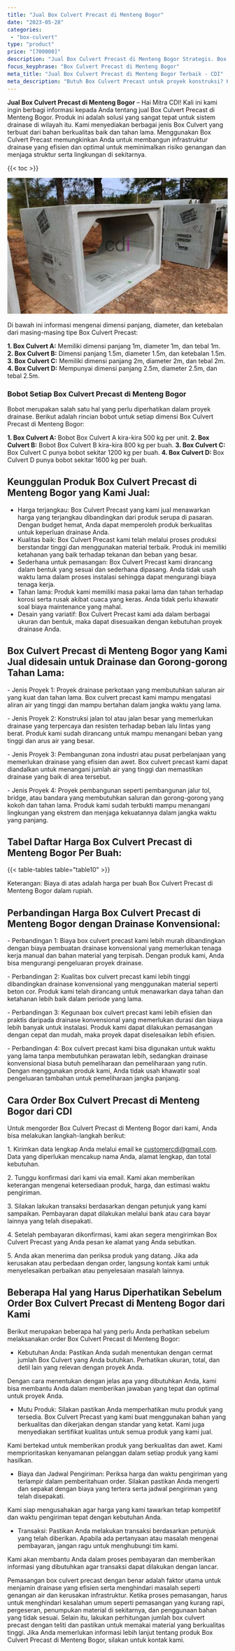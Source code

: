 ```yaml
---
title: "Jual Box Culvert Precast di Menteng Bogor"
date: "2023-05-28"
categories:
 - "box-culvert"
type: "product"
price: "[700000]"
description: "Jual Box Culvert Precast di Menteng Bogor Strategis. Box Culvert Precast ini menjadi solusi utama dalam proyek pembangunan sebagai bahan infrastruktur yang handal dan tahan lama. Segera dapatkan informasi detail."
focus_keyphrase: "Box Culvert Precast di Menteng Bogor"
meta_title: "Jual Box Culvert Precast di Menteng Bogor Terbaik - CDI"
meta_description: "Butuh Box Culvert Precast untuk proyek konstruksi? Kami adalah solusi tepat dengan kualitas premium. Klik untuk penawaran istimewa."
---
```


**Jual Box Culvert Precast di Menteng Bogor** – Hai Mitra CDI! Kali ini kami ingin berbagi informasi kepada Anda tentang jual Box Culvert Precast di Menteng Bogor. Produk ini adalah solusi yang sangat tepat untuk sistem drainase di wilayah itu. Kami menyediakan berbagai jenis Box Culvert yang terbuat dari bahan berkualitas baik dan tahan lama. Menggunakan Box Culvert Precast memungkinkan Anda untuk membangun infrastruktur drainase yang efisien dan optimal untuk meminimalkan risiko genangan dan menjaga struktur serta lingkungan di sekitarnya.

{{< toc >}}

![Jual Box Culvert Precast di Menteng Bogor](/images/box-culvert/box-culvert-16.jpg)

Di bawah ini informasi mengenai dimensi panjang, diameter, dan ketebalan dari masing-masing tipe Box Culvert Precast:

**1\. Box Culvert A:** Memiliki dimensi panjang 1m, diameter 1m, dan tebal 1m.
**2\. Box Culvert B:** Dimensi panjang 1.5m, diameter 1.5m, dan ketebalan 1.5m.
**3\. Box Culvert C:** Memiliki dimensi panjang 2m, diameter 2m, dan tebal 2m.
**4\. Box Culvert D:** Mempunyai dimensi panjang 2.5m, diameter 2.5m, dan tebal 2.5m.

### Bobot Setiap Box Culvert Precast di Menteng Bogor

Bobot merupakan salah satu hal yang perlu diperhatikan dalam proyek drainase. Berikut adalah rincian bobot untuk setiap dimensi Box Culvert Precast di Menteng Bogor:

**1\. Box Culvert A:** Bobot Box Culvert A kira-kira 500 kg per unit.
**2\. Box Culvert B:** Bobot Box Culvert B kira-kira 800 kg per buah.
**3\. Box Culvert C:** Box Culvert C punya bobot sekitar 1200 kg per buah.
**4\. Box Culvert D:** Box Culvert D punya bobot sekitar 1600 kg per buah.

## Keunggulan Produk Box Culvert Precast di Menteng Bogor yang Kami Jual:

*   Harga terjangkau: Box Culvert Precast yang kami jual menawarkan harga yang terjangkau dibandingkan dari produk serupa di pasaran. Dengan budget hemat, Anda dapat memperoleh produk berkualitas untuk keperluan drainase Anda.
*   Kualitas baik: Box Culvert Precast kami telah melalui proses produksi berstandar tinggi dan menggunakan material terbaik. Produk ini memiliki ketahanan yang baik terhadap tekanan dan beban yang besar.
*   Sederhana untuk pemasangan: Box Culvert Precast kami dirancang dalam bentuk yang sesuai dan sederhana dipasang. Anda tidak usah waktu lama dalam proses instalasi sehingga dapat mengurangi biaya tenaga kerja.
*   Tahan lama: Produk kami memiliki masa pakai lama dan tahan terhadap korosi serta rusak akibat cuaca yang keras. Anda tidak perlu khawatir soal biaya maintenance yang mahal.
*   Desain yang variatif: Box Culvert Precast kami ada dalam berbagai ukuran dan bentuk, maka dapat disesuaikan dengan kebutuhan proyek drainase Anda.

## Box Culvert Precast di Menteng Bogor yang Kami Jual didesain untuk Drainase dan Gorong-gorong Tahan Lama:

\- Jenis Proyek 1: Proyek drainase perkotaan yang membutuhkan saluran air yang kuat dan tahan lama. Box culvert precast kami mampu mengatasi aliran air yang tinggi dan mampu bertahan dalam jangka waktu yang lama.

\- Jenis Proyek 2: Konstruksi jalan tol atau jalan besar yang memerlukan drainase yang terpercaya dan resisten terhadap beban lalu lintas yang berat. Produk kami sudah dirancang untuk mampu menangani beban yang tinggi dan arus air yang besar.

\- Jenis Proyek 3: Pembangunan zona industri atau pusat perbelanjaan yang memerlukan drainase yang efisien dan awet. Box culvert precast kami dapat diandalkan untuk menangani jumlah air yang tinggi dan memastikan drainase yang baik di area tersebut.

\- Jenis Proyek 4: Proyek pembangunan seperti pembangunan jalur tol, bridge, atau bandara yang membutuhkan saluran dan gorong-gorong yang kokoh dan tahan lama. Produk kami sudah terbukti mampu menangani lingkungan yang ekstrem dan menjaga kekuatannya dalam jangka waktu yang panjang.

## Tabel Daftar Harga Box Culvert Precast di Menteng Bogor Per Buah:

{{< table-tables table="table10" >}}

Keterangan: Biaya di atas adalah harga per buah Box Culvert Precast di Menteng Bogor dalam rupiah.

## Perbandingan Harga Box Culvert Precast di Menteng Bogor dengan Drainase Konvensional:

\- Perbandingan 1: Biaya box culvert precast kami lebih murah dibandingkan dengan biaya pembuatan drainase konvensional yang memerlukan tenaga kerja manual dan bahan material yang terpisah. Dengan produk kami, Anda bisa mengurangi pengeluaran proyek drainase.

\- Perbandingan 2: Kualitas box culvert precast kami lebih tinggi dibandingkan drainase konvensional yang menggunakan material seperti beton cor. Produk kami telah dirancang untuk menawarkan daya tahan dan ketahanan lebih baik dalam periode yang lama.

\- Perbandingan 3: Kegunaan box culvert precast kami lebih efisien dan praktis daripada drainase konvensional yang memerlukan durasi dan biaya lebih banyak untuk instalasi. Produk kami dapat dilakukan pemasangan dengan cepat dan mudah, maka proyek dapat diselesaikan lebih efisien.

\- Perbandingan 4: Box culvert precast kami bisa digunakan untuk waktu yang lama tanpa membutuhkan perawatan lebih, sedangkan drainase konvensional biasa butuh pemeliharaan dan pemeliharaan yang rutin. Dengan menggunakan produk kami, Anda tidak usah khawatir soal pengeluaran tambahan untuk pemeliharaan jangka panjang.

## Cara Order Box Culvert Precast di Menteng Bogor dari CDI

Untuk mengorder Box Culvert Precast di Menteng Bogor dari kami, Anda bisa melakukan langkah-langkah berikut:

1\.  Kirimkan data lengkap Anda melalui email ke customercdi@gmail.com. Data yang diperlukan mencakup nama Anda, alamat lengkap, dan total kebutuhan.

2\.  Tunggu konfirmasi dari kami via email. Kami akan memberikan keterangan mengenai ketersediaan produk, harga, dan estimasi waktu pengiriman.

3\.  Silakan lakukan transaksi berdasarkan dengan petunjuk yang kami sampaikan. Pembayaran dapat dilakukan melalui bank atau cara bayar lainnya yang telah disepakati.

4\.  Setelah pembayaran dikonfirmasi, kami akan segera mengirimkan Box Culvert Precast yang Anda pesan ke alamat yang Anda sebutkan.

5\.  Anda akan menerima dan periksa produk yang datang. Jika ada kerusakan atau perbedaan dengan order, langsung kontak kami untuk menyelesaikan perbaikan atau penyelesaian masalah lainnya.

## Beberapa Hal yang Harus Diperhatikan Sebelum Order Box Culvert Precast di Menteng Bogor dari Kami

Berikut merupakan beberapa hal yang perlu Anda perhatikan sebelum melaksanakan order Box Culvert Precast di Menteng Bogor:

*   Kebutuhan Anda: Pastikan Anda sudah menentukan dengan cermat jumlah Box Culvert yang Anda butuhkan. Perhatikan ukuran, total, dan detil lain yang relevan dengan proyek Anda.

Dengan cara menentukan dengan jelas apa yang dibutuhkan Anda, kami bisa membantu Anda dalam memberikan jawaban yang tepat dan optimal untuk proyek Anda.
*   Mutu Produk: Silakan pastikan Anda memperhatikan mutu produk yang tersedia. Box Culvert Precast yang kami buat menggunakan bahan yang berkualitas dan dikerjakan dengan standar yang ketat. Kami juga menyediakan sertifikat kualitas untuk semua produk yang kami jual.

Kami bertekad untuk memberikan produk yang berkualitas dan awet. Kami memprioritaskan kenyamanan pelanggan dalam setiap produk yang kami hasilkan.
*   Biaya dan Jadwal Pengiriman: Periksa harga dan waktu pengiriman yang terlampir dalam pemberitahuan order. Silakan pastikan Anda mengerti dan sepakat dengan biaya yang tertera serta jadwal pengiriman yang telah disepakati.

Kami siap mengusahakan agar harga yang kami tawarkan tetap kompetitif dan waktu pengiriman tepat dengan kebutuhan Anda.
*   Transaksi: Pastikan Anda melakukan transaksi berdasarkan petunjuk yang telah diberikan. Apabila ada pertanyaan atau masalah mengenai pembayaran, jangan ragu untuk menghubungi tim kami.

Kami akan membantu Anda dalam proses pembayaran dan memberikan informasi yang dibutuhkan agar transaksi dapat dilakukan dengan lancar.

Pemasangan box culvert precast dengan benar adalah faktor utama untuk menjamin drainase yang efisien serta menghindari masalah seperti genangan air dan kerusakan infrastruktur. Ketika proses pemasangan, harus untuk menghindari kesalahan umum seperti pemasangan yang kurang rapi, pergeseran, penumpukan material di sekitarnya, dan penggunaan bahan yang tidak sesuai. Selain itu, lakukan perhitungan jumlah box culvert precast dengan teliti dan pastikan untuk memakai material yang berkualitas tinggi. Jika Anda memerlukan informasi lebih lanjut tentang produk Box Culvert Precast di Menteng Bogor, silakan untuk kontak kami.